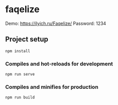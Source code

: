 # faqelize

Demo: https://ilyich.ru/Faqelize/
Password: 1234

## Project setup
```
npm install
```

### Compiles and hot-reloads for development
```
npm run serve
```

### Compiles and minifies for production
```
npm run build
```
